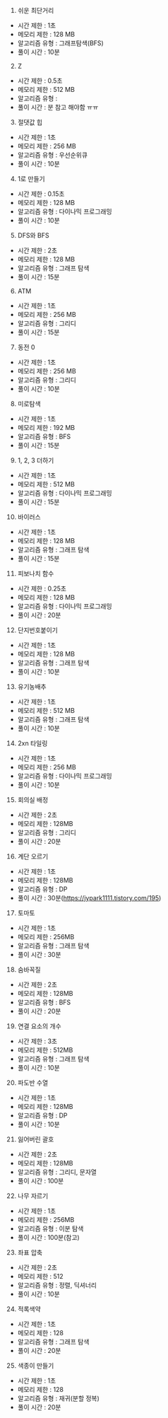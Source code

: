 1. 쉬운 최단거리
- 시간 제한 : 1초
- 메모리 제한 : 128 MB
- 알고리즘 유형 : 그래프탐색(BFS) 
- 풀이 시간 : 10분

2. Z
- 시간 제한 : 0.5초
- 메모리 제한 : 512 MB
- 알고리즘 유형 : 
- 풀이 시간 : 분
참고 해야함 ㅠㅠ

3. 절댓값 힙
- 시간 제한 : 1초
- 메모리 제한 : 256 MB
- 알고리즘 유형 : 우선순위큐 
- 풀이 시간 : 10분


4. 1로 만들기
- 시간 제한 : 0.15초
- 메모리 제한 : 128 MB
- 알고리즘 유형 : 다이나믹 프로그래밍
- 풀이 시간 : 10분

5. DFS와 BFS
- 시간 제한 : 2초
- 메모리 제한 : 128 MB
- 알고리즘 유형 : 그래프 탐색
- 풀이 시간 : 15분

6. ATM
- 시간 제한 : 1초
- 메모리 제한 : 256 MB
- 알고리즘 유형 : 그리디
- 풀이 시간 : 15분

7. 동전 0
- 시간 제한 : 1초
- 메모리 제한 : 256 MB
- 알고리즘 유형 : 그리디
- 풀이 시간 : 10분

8. 미로탐색
- 시간 제한 : 1초
- 메모리 제한 : 192 MB
- 알고리즘 유형 : BFS
- 풀이 시간 : 15분

9. 1, 2, 3 더하기
- 시간 제한 : 1초
- 메모리 제한 : 512 MB
- 알고리즘 유형 : 다이나믹 프로그래밍
- 풀이 시간 : 15분


10. 바이러스
- 시간 제한 : 1초
- 메모리 제한 : 128 MB
- 알고리즘 유형 : 그래프 탐색
- 풀이 시간 : 15분

11. 피보나치 함수
- 시간 제한 : 0.25초
- 메모리 제한 : 128 MB
- 알고리즘 유형 : 다이나믹 프로그래밍
- 풀이 시간 : 20분

12. 단지번호붙이기
- 시간 제한 : 1초
- 메모리 제한 : 128 MB
- 알고리즘 유형 : 그래프 탐색
- 풀이 시간 : 10분

13. 유기농배추
- 시간 제한 : 1초
- 메모리 제한 : 512 MB
- 알고리즘 유형 : 그래프 탐색
- 풀이 시간 : 10분

14. 2xn 타일링
- 시간 제한 : 1초
- 메모리 제한 : 256 MB
- 알고리즘 유형 : 다이나믹 프로그래밍 
- 풀이 시간 : 10분

15. 회의실 배정
- 시간 제한 : 2초
- 메모리 제한 : 128MB
- 알고리즘 유형 : 그리디 
- 풀이 시간 : 20분

16. 계단 오르기
- 시간 제한 : 1초
- 메모리 제한 : 128MB
- 알고리즘 유형 : DP 
- 풀이 시간 : 30분(https://jypark1111.tistory.com/195)

17. 토마토
- 시간 제한 : 1초
- 메모리 제한 : 256MB
- 알고리즘 유형 : 그래프 탐색 
- 풀이 시간 : 30분

18. 숨바꼭질
- 시간 제한 : 2초
- 메모리 제한 : 128MB
- 알고리즘 유형 : BFS
- 풀이 시간 : 20분

19. 연결 요소의 개수
- 시간 제한 : 3초
- 메모리 제한 : 512MB
- 알고리즘 유형 : 그래프 탐색
- 풀이 시간 : 10분

20. 파도반 수열
- 시간 제한 : 1초
- 메모리 제한 : 128MB
- 알고리즘 유형 : DP
- 풀이 시간 : 10분


21. 잃어버린 괄호
- 시간 제한 : 2초
- 메모리 제한 : 128MB
- 알고리즘 유형 : 그리디, 문자열
- 풀이 시간 : 100분

22. 나무 자르기
- 시간 제한 : 1초
- 메모리 제한 : 256MB
- 알고리즘 유형 : 이분 탐색
- 풀이 시간 : 100분(참고)

23. 좌표 압축
- 시간 제한 : 2초
- 메모리 제한 : 512
- 알고리즘 유형 : 정렬, 딕셔너리
- 풀이 시간 : 10분


24. 적록색약
- 시간 제한 : 1초
- 메모리 제한 : 128
- 알고리즘 유형 : 그래프 탐색
- 풀이 시간 : 20분

25. 색종이 만들기
- 시간 제한 : 1초
- 메모리 제한 : 128
- 알고리즘 유형 : 재귀(분할 정복)
- 풀이 시간 : 20분
